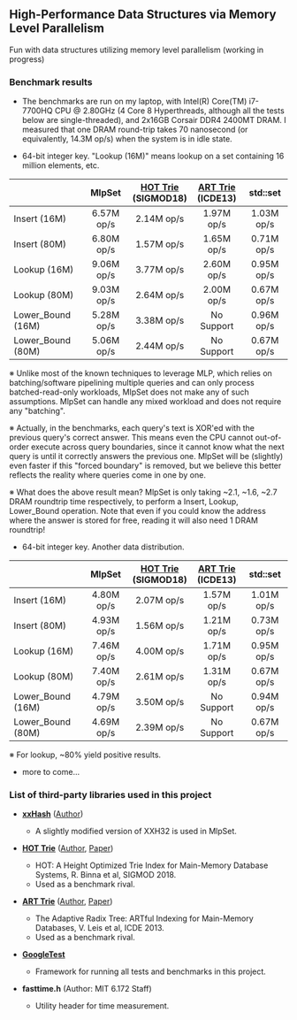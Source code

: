 ## High-Performance Data Structures via Memory Level Parallelism
Fun with data structures utilizing memory level parallelism (working in progress)

### Benchmark results

* The benchmarks are run on my laptop, with Intel(R) Core(TM) i7-7700HQ CPU @ 2.80GHz (4 Core 8 Hyperthreads, although all the tests below are single-threaded), and 2x16GB Corsair DDR4 2400MT DRAM. I measured that one DRAM round-trip takes 70 nanosecond (or equivalently, 14.3M op/s) when the system is in idle state.

* 64-bit integer key. "Lookup (16M)" means lookup on a set containing 16 million elements, etc.

|                    |   MlpSet   | [HOT Trie](https://dbis-informatik.uibk.ac.at/sites/default/files/2018-06/hot-height-optimized.pdf)<br> (SIGMOD18) | [ART Trie](https://db.in.tum.de/~leis/papers/ART.pdf)<br> (ICDE13) |  std::set  |
|--------------------|:----------:|:-------------------:|:-----------------:|:----------:|
|    Insert (16M)    | 6.57M op/s |      2.14M op/s     |     1.97M op/s    | 1.03M op/s |
|    Insert (80M)    | 6.80M op/s |      1.57M op/s     |     1.65M op/s    | 0.71M op/s |
|    Lookup (16M)    | 9.06M op/s |      3.77M op/s     |     2.60M op/s    | 0.95M op/s |
|    Lookup (80M)    | 9.03M op/s |      2.64M op/s     |     2.00M op/s    | 0.67M op/s |
|  Lower_Bound (16M) | 5.28M op/s |      3.38M op/s     |     No Support    | 0.96M op/s |
|  Lower_Bound (80M) | 5.06M op/s |      2.44M op/s     |     No Support    | 0.67M op/s |

※ Unlike most of the known techniques to leverage MLP, which relies on batching/software pipelining multiple queries and can only process batched-read-only workloads, MlpSet does not make any of such assumptions. MlpSet can handle any mixed workload and does not require any "batching".

※ Actually, in the benchmarks, each query's text is XOR'ed with the previous query's correct answer. This means even the CPU cannot out-of-order execute across query boundaries, since it cannot know what the next query is until it correctly answers the previous one. MlpSet will be (slightly) even faster if this "forced boundary" is removed, but we believe this better reflects the reality where queries come in one by one.

※ What does the above result mean? MlpSet is only taking ~2.1, ~1.6, ~2.7 DRAM roundtrip time respectively, to perform a Insert, Lookup, Lower_Bound operation. Note that even if you could know the address where the answer is stored for free, reading it will also need 1 DRAM roundtrip!

* 64-bit integer key. Another data distribution.

|                    |   MlpSet   | [HOT Trie](https://dbis-informatik.uibk.ac.at/sites/default/files/2018-06/hot-height-optimized.pdf)<br> (SIGMOD18) | [ART Trie](https://db.in.tum.de/~leis/papers/ART.pdf)<br> (ICDE13) |  std::set  |
|--------------------|:----------:|:-------------------:|:-----------------:|:----------:|
|    Insert (16M)    | 4.80M op/s |      2.07M op/s     |     1.57M op/s    | 1.01M op/s |
|    Insert (80M)    | 4.93M op/s |      1.56M op/s     |     1.21M op/s    | 0.73M op/s |
|    Lookup (16M)    | 7.46M op/s |      4.00M op/s     |     1.71M op/s    | 0.95M op/s |
|    Lookup (80M)    | 7.40M op/s |      2.61M op/s     |     1.31M op/s    | 0.67M op/s |
|  Lower_Bound (16M) | 4.79M op/s |      3.50M op/s     |     No Support    | 0.94M op/s |
|  Lower_Bound (80M) | 4.69M op/s |      2.39M op/s     |     No Support    | 0.67M op/s |

※ For lookup, ~80% yield positive results.

* more to come...

### List of third-party libraries used in this project

* [**xxHash**](https://github.com/Cyan4973/xxHash) ([Author](https://github.com/Cyan4973))
  * A slightly modified version of XXH32 is used in MlpSet.

* [**HOT Trie**](https://github.com/speedskater/hot) ([Author](https://github.com/speedskater), [Paper](https://dbis-informatik.uibk.ac.at/sites/default/files/2018-06/hot-height-optimized.pdf))
  * HOT: A Height Optimized Trie Index for Main-Memory Database Systems, R. Binna et al, SIGMOD 2018. 
  * Used as a benchmark rival.
  
* [**ART Trie**](https://github.com/armon/libart) ([Author](https://github.com/armon), [Paper](https://db.in.tum.de/~leis/papers/ART.pdf))
  * The Adaptive Radix Tree: ARTful Indexing for Main-Memory Databases, V. Leis et al, ICDE 2013.
  * Used as a benchmark rival.

* [**GoogleTest**](https://github.com/abseil/googletest)
  * Framework for running all tests and benchmarks in this project.
  
* **fasttime.h** (Author: MIT 6.172 Staff)
  * Utility header for time measurement.


